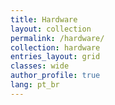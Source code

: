 ```yaml
---
title: Hardware
layout: collection
permalink: /hardware/
collection: hardware
entries_layout: grid
classes: wide
author_profile: true
lang: pt_br
---
```

